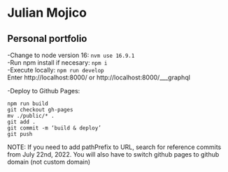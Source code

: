 # Julian Mojico

## Personal portfolio

-Change to node version 16: `nvm use 16.9.1`  
-Run npm install if necesary: `npm i`  
-Execute locally: `npm run develop`  
Enter http://localhost:8000/ or http://localhost:8000/___graphql

-Deploy to Github Pages:

```
npm run build
git checkout gh-pages
mv ./public/* .
git add .
git commit -m ‘build & deploy’
git push
```

NOTE: If you need to add pathPrefix to URL, search for reference commits from July 22nd, 2022.
You will also have to switch github pages to github domain (not custom domain)
